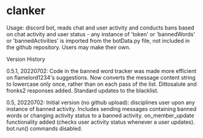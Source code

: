 # clanker

Usage: discord bot, reads chat and user activity and conducts bans based on chat activity and user status
      - any instance of 'token' or 'bannedWords' or 'bannedActivities' is imported from the botData.py file,
         not included in the github repository. Users may make their own.

Version History

0.5.1, 20220702: Code in the banned word tracker was made more efficient on flamelord1234's suggestions.
                Now converts the message content string to lowercase only once, rather than on each pass
                of the list.
                 Dittosalute and fronks2 responses added.
                 Standard updates to the blacklist.

0.5, 20220702:   Initial version (no github upload): disciplines user upon any instance of banned activity.
                Includes sending messages containing banned words or changing activity status to a banned
                activity.
                 on_member_update functionality added (checks user activity status whenever a user updates).
                 bot.run() commands disabled.
